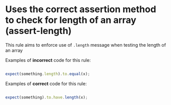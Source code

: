 # Uses the correct assertion method to check for length of an array (assert-length)

This rule aims to enforce use of `.length` message when testing the length of an array

Examples of **incorrect** code for this rule:

```js

expect(something.length).to.equal(x);

```

Examples of **correct** code for this rule:

```js

expect(something).to.have.length(x);

```
